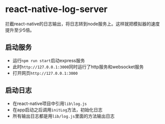 # react-native-log-server
拦截react-native的日志输出，将日志转到node服务上。这样就把模拟器的速度提升至少5倍。

## 启动服务

- 运行`npm run start`启动express服务
- 此时`http://127.0.0.1:3000`同时运行了http服务和websocket服务
- 打开网页`http://127.0.0.1:3000`

## 启动日志

- 在react-native项目中引用`lib\log.js`
- 在app启动之后调用`initLog`方法，初始化日志
- 所有输出日志都是用`lib/log.js`里面的方法输出日志